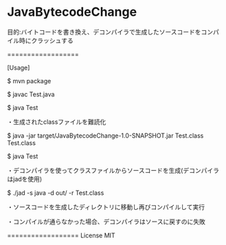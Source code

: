 JavaBytecodeChange
==================

目的:バイトコードを書き換え、デコンパイラで生成したソースコードをコンパイル時にクラッシュする

==================

[Usage]

$ mvn package

$ javac Test.java

$ java Test

・生成されたclassファイルを難読化

$ java -jar target/JavaBytecodeChange-1.0-SNAPSHOT.jar Test.class Test.class

$ java Test

・デコンパイラを使ってクラスファイルからソースコードを生成(デコンパイラはjadを使用)

$ ./jad -s java -d out/ -r Test.class

・ソースコードを生成したディレクトリに移動し再びコンパイルして実行

・コンパイルが通らなかった場合、デコンパイラはソースに戻すのに失敗

==================
License MIT









